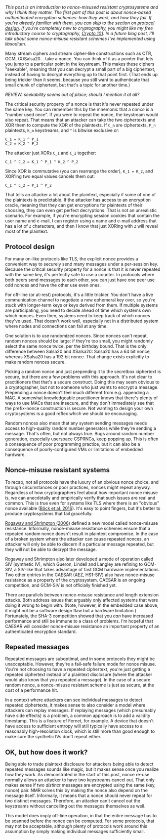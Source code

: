 <!--
.. title: Nonce misuse resistance 101
.. slug: nonce-misuse-resistance-101
.. date: 2016-05-19 12:25:44 UTC-07:00
.. tags: crypto, private
.. category:
.. link:
.. description: An introduction to nonce-misuse resistant cryptosystems
.. type: text
-->

*This post is an introduction to nonce-misused resistant cryptosystems and why
I think they matter. The first part of this post is about nonce-based
authenticated encryption schemes: how they work, and how they fail. If you're
already familiar with them, you can skip to the section on
[protocol design](#proto). If you're completely new to cryptography, you might
like my free introductory course to cryptography, [Crypto 101][c101]. In a
future blog post, I'll talk about some nonce-misuse resistant schemes I've
implemented using libsodium.*

Many stream ciphers and stream cipher-like constructions such as CTR,
GCM, (X)Salsa20... take a nonce. You can think of it as a pointer that lets
you jump to a particular point in the keystream. This makes these ciphers
"seekable", meaning that you can decrypt a small part of a big ciphertext,
instead of having to decrypt everything up to that point first. (That ends up
being trickier than it seems, because you still want to authenticate that
small chunk of ciphertext, but that's a topic for another time.)

*REVIEW: seekability seems out of place; should I mention it at all?*

The critical security property of a nonce is that it's never repeated under
the same key. You can remember this by the mnemonic that a *nonce* is a
"number used once". If you were to repeat the nonce, the keystream would also
repeat. That means that an attacker can take the two ciphertexts and XOR them
to compute the XOR of the plaintexts. If `C_n` are ciphertexts, `P_n`
plaintexts, `K_n` keystreams, and `^` is bitwise exclusive or:

```
C_1 = K_1 ^ P_1
C_2 = K_2 ^ P_2
```

The attacker just XORs `C_1` and `C_2` together:

```
C_1 ^ C_2 = K_1 ^ P_1 ^ K_2 ^ P_2
```

Since XOR is commutative (you can rearrange the order), `K_1 = K_2`, and
XOR'ing two equal values cancels them out:

```
C_1 ^ C_2 = P_1 ^ P_2
```

That tells an attacker a lot about the plaintext, especially if some of one of
the plaintexts is predictable. If the attacker has access to an encryption
oracle, meaning that they can get encryptions for plaintexts of their
choosing, they can even get perfect decryptions. That is not an unrealistic
scenario. For example, if you're encrypting session cookies that contain the
user name and e-mail, I can register using a name and e-mail address that has
a lot of `Z` characters, and then I know that just XORing with `Z` will reveal
most of the plaintext.

<a id="proto">

## Protocol design

For many on-like protocols like TLS, the explicit nonce provides a convenient
way to securely send many messages under a per-session key. Because the
critical security property for a nonce is that it is never repeated with the
same key, it's perfectly safe to use a counter. In protocols where both peers
send messages to each other, you can just have one peer use odd nonces and
have the other use even ones.

For off-line (or at-rest) protocols, it's a little trickier. You don't have a
live communication channel to negotiate a new ephemeral key over, so you're
stuck with longer-term keys or keys derived from them. If multiple systems are
participating, you need to decide ahead of time which systems own which
nonces. Even then, systems need to keep track of which nonces they've
used. That doesn't work well, especially not in a distributed system where
nodes and connections can fail at any time.

One solution is to use randomized nonces. Since nonces can't repeat, random
nonces should be large: if they're too small, you might randomly select the
same nonce twice, per the birthday bound. That is the only difference between
Salsa20 and XSalsa20: Salsa20 has a 64 bit nonce, whereas XSalsa20 has a 192
bit nonce. That change exists explicitly to make random nonces secure.

Picking a random nonce and just prepending it to the secretbox ciphertext is
secure, but there are a few problems with this approach. It's not clear to
practitioners that that's a secure construct. Doing this may seem obvious to a
cryptographer, but not to someone who just wants to encrypt a
message. Prepending a nonce doesn't feel much different from e.g. appending a
MAC. A somewhat knowledgeable practitioner knows that there's plenty of ways
to use MACs that are insecure, and they don't immediately see that the
prefix-nonce construction is secure. Not wanting to design your own
cryptosystems is a good reflex which we should be encouraging.

Random nonces also mean that any system sending messages needs access to
high-quality random number generators while they're sending a message. That's
often, but not always true. Bugs around random number generation, especially
userspace CSPRNGs, keep popping up. This is often a consequence of poor
programming practice, but it can also be a consequence of poorly-configured
VMs or limitations of embedded hardware.

## Nonce-misuse resistant systems

To recap, not all protocols have the luxury of an obvious nonce choice, and
through circumstances or poor practices, nonces might repeat
anyway. Regardless of how cryptographers feel about how important nonce misuse
is, we can anecdotally and empirically verify that such issues are real and
common. This is true even for systems like TLS where there is an "obvious"
nonce available ([Böck et al, 2016][bock16]). It's easy to point fingers, but
it's better to produce cryptosystems that fail gracefully.

[Rogaway and Shrimpton (2006)][rog06] defined a new model called nonce-misuse
resistance. Informally, nonce-misuse resistance schemes ensure that a repeated
random nonce doesn't result in plaintext compromise. In the case of a broken
system where the attacker can cause repeated nonces, an attacker will only be
able to discern if a particular message repeated, but they will not be able
to decrypt the message.

Rogaway and Shrimpton also later developed a mode of operation called SIV
(synthetic IV), which Gueron, Lindell and Langley are refining to GCM-SIV, a
SIV-like that takes advantage of fast GCM hardware implementations. Two other
entries in the CAESAR (AEZ, HS1-SIV) also have nonce-misuse resistance as a
property of the cryptosystem. CAESAR is an ongoing competition, and GCM-SIV is
not officially finished yet.

There are parallels between nonce-misuse resistance and length extension
attacks. Both address issues that arguably only affected systems that were
doing it wrong to begin with. (Note, however, in the embedded case above, it
might not be a software design flaw but a hardware limitation.) Fortunately,
the SHA-3 competition showed that you *can* have increased performance and
still be immune to a class of problems. I'm hopeful that CAESAR will consider
nonce-misuse resistance an important property of an authenticated encryption
standard.

## Repeated messages

Repeated messages are suboptimal, and in some protocols they might be
unacceptable. However, they're a fail-safe failure mode for nonce
misuse. You're not choosing to have a repeated ciphertext, you're just getting
a repeated ciphertext instead of a plaintext disclosure (where the attacker
would also know that you repeated a message). In the case of a secure random
nonce, a nonce-misuse resistant scheme is just as secure, at the cost of a
performance hit.

In a context where attackers can see individual messages to detect repeated
ciphertexts, it makes sense to also consider a model where attackers can
replay messages. If replaying messages (which presumably have side effects) is
a problem, a common approach is to add a validity timestamp. This is a feature
of Fernet, for example. A device that doesn't have access to sufficient
entropy will still typically have access to a reasonably high-resolution
clock, which is still more than good enough to make sure the synthetic IVs
don't repeat either.

## OK, but how does it work?

Being able to trade plaintext disclosure for attackers being able to detect
repeated messages sounds like magic, but it makes sense once you realize how
they work. As demonstrated in the start of this post, nonce re-use normally
allows an attacker to have two keystreams cancel out. That only makes sense if
two *distinct* messages are encrypted using the same (key, nonce) pair. NMR
solves this by making the nonce also depend on the message itself. Informally,
it means that a nonce should never repeat for two distinct
messages. Therefore, an attacker can't cancel out the keystreams without
cancelling out the messages themselves as well.

This model does imply off-line operation, in that the entire message has to be
scanned before the nonce can be computed. For some protocols, that may not be
acceptable, although plenty of protocols work around this assumption by simply
making individual messages sufficiently small.

[c101]: https://www.crypto101.io
[rog06]: http://web.cs.ucdavis.edu/~rogaway/papers/keywrap.pdf
[siv]: http://web.cs.ucdavis.edu/~rogaway/papers/siv.pdf
[bock16]: https://eprint.iacr.org/2016/475.pdf
